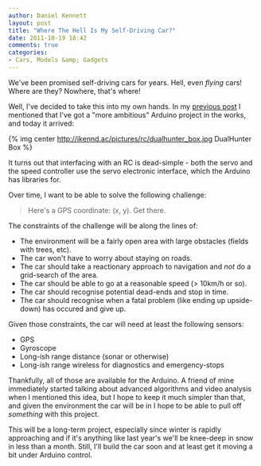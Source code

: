 ```yaml
---
author: Daniel Kennett
layout: post
title: "Where The Hell Is My Self-Driving Car?"
date: 2011-10-19 18:42
comments: true
categories:
- Cars, Models &amp; Gadgets
---
```


We've been promised self-driving cars for years. Hell, even *flying* cars! Where are they? Nowhere, that's where! 

Well, I've decided to take this into my own hands. In my [previous post](http://ikennd.ac/blog/2011/10/arduino-dioder-part-three/) I mentioned that I've got a "more ambitious" Arduino project in the works, and today it arrived:

{% img center http://ikennd.ac/pictures/rc/dualhunter_box.jpg DualHunter Box %}

It turns out that interfacing with an RC is dead-simple - both the servo and the speed controller use the servo electronic interface, which the Arduino has libraries for.

Over time, I want to be able to solve the following challenge:

> Here's a GPS coordinate: (x, y). Get there.

The constraints of the challenge will be along the lines of:

- The environment will be a fairly open area with large obstacles (fields with trees, etc).
- The car won't have to worry about staying on roads.
- The car should take a reactionary approach to navigation and *not* do a grid-search of the area.
- The car should be able to go at a reasonable speed (> 10km/h or so).
- The car should recognise potential dead-ends and stop in time. 
- The car should recognise when a fatal problem (like ending up upside-down) has occured and give up. 

Given those constraints, the car will need at least the following sensors: 

- GPS
- Gyroscope
- Long-ish range distance (sonar or otherwise)
- Long-ish range wireless for diagnostics and emergency-stops

Thankfully, all of those are available for the Arduino. A friend of mine immediately started talking about advanced algorithms and video analysis when I mentioned this idea, but I hope to keep it much simpler than that, and given the environment the car will be in I hope to be able to pull off *something* with this project.

This will be a long-term project, especially since winter is rapidly approaching and if it's anything like last year's we'll be knee-deep in snow in less than a month. Still, I'll build the car soon and at least get it moving a bit under Arduino control.